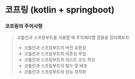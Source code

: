 # 코프링 (kotlin + springboot)


### 코프링의 주의사항
> 코틀린과 스프링부트를 사용할 때 주의해야할 점들을 정리해보자.
> - 코틀린과 스프링부트의 버전 호환성
> - 코틀린과 스프링부트의 의존성 주입
> - 코틀린과 스프링부트의 테스트 코드 작성
> - 코틀린과 스프링부트의 빌드 및 배포
> - 코틀린과 스프링부트의 성능 최적화